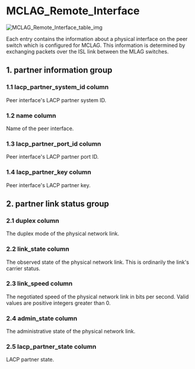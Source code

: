 # MCLAG_Remote_Interface

![MCLAG_Remote_Interface_table_img](http://www.plantuml.com/plantuml/img/SoWkIImgAStDuIf8JCvEJ4zLK0hApozH24bCoaajLbAevb80WkISnE9Y1Lzd7qVt-A3KtFoIr7ZFl9BKehJ4v5G56ni5ZH2TdCpqZ9BqejJKF4q5EpkkMYw8de3yeXBiAi0okhfsE8pbSaZDIm6w2m00)

Each entry contains the information about a physical interface on the peer
switch which is configured for MCLAG. This information is determined by
exchanging packets over the ISL link between the MLAG switches.

## 1. partner information group

### 1.1 lacp_partner_system_id column

Peer interface's LACP partner system ID.

### 1.2 name column

Name of the peer interface.

### 1.3 lacp_partner_port_id column

Peer interface's LACP partner port ID.

### 1.4 lacp_partner_key column

Peer interface's LACP partner key.

## 2. partner link status group

### 2.1 duplex column

The duplex mode of the physical network link.

### 2.2 link_state column

The observed state of the physical network link.  This is ordinarily the link's
carrier status.

### 2.3 link_speed column

The negotiated speed of the physical network link in bits per second. Valid
values are positive integers greater than 0.

### 2.4 admin_state column

The administrative state of the physical network link.

### 2.5 lacp_partner_state column

LACP partner state.

